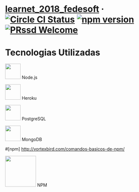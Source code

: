 
# [learnet_2018_fedesoft]() &middot;  [![Circle CI Status](https://circleci.com/gh/facebook/react-native.svg?style=shield)](https://circleci.com/gh/facebook/react-native) [![npm version](https://d25lcipzij17d.cloudfront.net/badge.svg?id=js&type=6&v=6.2.0&x2=0)](https://badge.fury.io/js/react-native) [![PRssd Welcome](https://img.shields.io/badge/PRs-welcome-brightgreen.svg)](CONTRIBUTING.md#pull-requests)


<h1>Tecnologias Utilizadas</h1>
<img src="https://ih1.redbubble.net/image.109336634.1604/flat,550x550,075,f.u1.jpg" width="50"> Node.js</img>

<img src="https://buddy.works/guides/thumbnails/cover-heroku.png" width="50"> Heroku</img>


<img src="https://www.muylinux.com/wp-content/uploads/2017/10/postgresql.png" width="50"> PostgreSQL</img>

<img src="https://zdnet3.cbsistatic.com/hub/i/r/2018/02/16/8abdb3e1-47bc-446e-9871-c4e11a46f680/resize/370xauto/8a68280fd20eebfa7789cdaa6fb5eff1/mongo-db-logo.png" width="50"> MongoDB</img>


#[npm] http://vortexbird.com/comandos-basicos-de-npm/

<img src="https://i0.wp.com/blog.javierbertos.name/wp-content/uploads/2016/10/npm-icon-with-beard.png?w=1170" width="100"> NPM</img>


